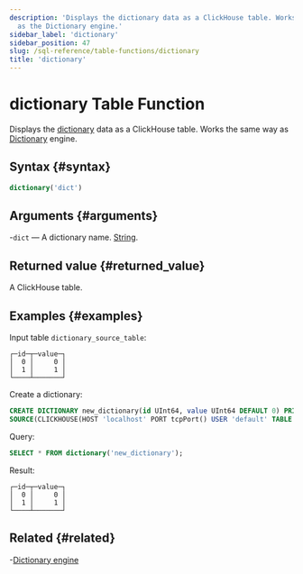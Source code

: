 ```yaml
---
description: 'Displays the dictionary data as a ClickHouse table. Works the same way
  as the Dictionary engine.'
sidebar_label: 'dictionary'
sidebar_position: 47
slug: /sql-reference/table-functions/dictionary
title: 'dictionary'
---
```


# dictionary Table Function

Displays the [dictionary](../../sql-reference/dictionaries/index.md) data as a ClickHouse table. Works the same way as [Dictionary](../../engines/table-engines/special/dictionary.md) engine.

## Syntax {#syntax}

```sql
dictionary('dict')
```

## Arguments {#arguments}

-`dict` — A dictionary name. [String](../../sql-reference/data-types/string.md).

## Returned value {#returned_value}

A ClickHouse table.

## Examples {#examples}

Input table `dictionary_source_table`:

```text
┌─id─┬─value─┐
│  0 │     0 │
│  1 │     1 │
└────┴───────┘
```

Create a dictionary:

```sql
CREATE DICTIONARY new_dictionary(id UInt64, value UInt64 DEFAULT 0) PRIMARY KEY id
SOURCE(CLICKHOUSE(HOST 'localhost' PORT tcpPort() USER 'default' TABLE 'dictionary_source_table')) LAYOUT(DIRECT());
```

Query:

```sql
SELECT * FROM dictionary('new_dictionary');
```

Result:

```text
┌─id─┬─value─┐
│  0 │     0 │
│  1 │     1 │
└────┴───────┘
```

## Related {#related}

-[Dictionary engine](/engines/table-engines/special/dictionary)
